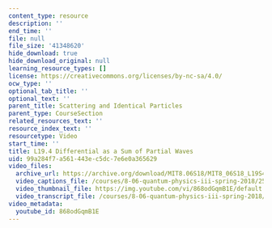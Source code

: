```yaml
---
content_type: resource
description: ''
end_time: ''
file: null
file_size: '41348620'
hide_download: true
hide_download_original: null
learning_resource_types: []
license: https://creativecommons.org/licenses/by-nc-sa/4.0/
ocw_type: ''
optional_tab_title: ''
optional_text: ''
parent_title: Scattering and Identical Particles
parent_type: CourseSection
related_resources_text: ''
resource_index_text: ''
resourcetype: Video
start_time: ''
title: L19.4 Differential as a Sum of Partial Waves
uid: 99a284f7-a561-443e-c5dc-7e6e0a365629
video_files:
  archive_url: https://archive.org/download/MIT8.06S18/MIT8_06S18_L19S4_300k.mp4
  video_captions_file: /courses/8-06-quantum-physics-iii-spring-2018/25812e832c945324ba35f2de2a25cb7f_868odGqmB1E.vtt
  video_thumbnail_file: https://img.youtube.com/vi/868odGqmB1E/default.jpg
  video_transcript_file: /courses/8-06-quantum-physics-iii-spring-2018/8412223ff0b158fa7425f7519bc6d74b_868odGqmB1E.pdf
video_metadata:
  youtube_id: 868odGqmB1E
---
```


